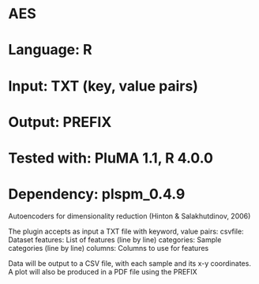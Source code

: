# AES
# Language: R
# Input: TXT (key, value pairs)
# Output: PREFIX
# Tested with: PluMA 1.1, R 4.0.0
# Dependency: plspm_0.4.9

Autoencoders for dimensionality reduction (Hinton &amp; Salakhutdinov, 2006)


The plugin accepts as input a TXT file with keyword, value pairs:
csvfile: Dataset
features: List of features (line by line)
categories: Sample categories (line by line)
columns: Columns to use for features

Data will be output to a CSV file, with each sample and its x-y coordinates.
A plot will also be produced in a PDF file using the PREFIX

